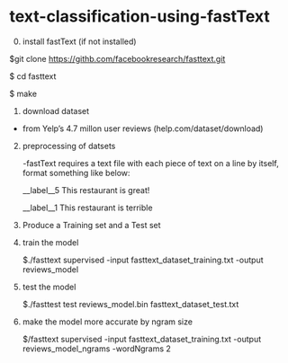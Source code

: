 # text-classification-using-fastText

0) install fastText (if not installed)
  
  $git clone https://githb.com/facebookresearch/fasttext.git
  
  $ cd fasttext
  
  $ make

1) download dataset

- from Yelp’s 4.7 millon user reviews
  (help.com/dataset/download)

2) preprocessing of datsets
   
   -fastText requires a text file with each piece of text on a line by itself, format something like below:

   __label__5 This restaurant is great!
   
   __label__1 This restaurant is terrible 

3) Produce  a Training set and a Test set
  
4) train the model

   $./fasttext supervised -input fasttext_dataset_training.txt -output reviews_model

5) test the model

   $./fasttest test reviews_model.bin fasttext_dataset_test.txt

6) make the model more accurate by ngram size

   $/fasttext supervised -input fasttext_dataset_training.txt -output reviews_model_ngrams -wordNgrams 2
